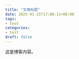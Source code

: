 ```yaml
---
title: "文章标题"
date: 2025-01-15T17:06:11+08:00
tags:
- test
categories:
- test
draft: false
---
```

这是博客内容。
<!--more-->

